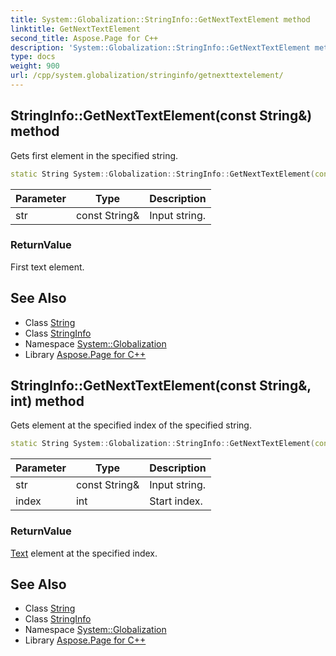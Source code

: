 ```yaml
---
title: System::Globalization::StringInfo::GetNextTextElement method
linktitle: GetNextTextElement
second_title: Aspose.Page for C++
description: 'System::Globalization::StringInfo::GetNextTextElement method. Gets first element in the specified string in C++.'
type: docs
weight: 900
url: /cpp/system.globalization/stringinfo/getnexttextelement/
---
```

## StringInfo::GetNextTextElement(const String\&) method


Gets first element in the specified string.

```cpp
static String System::Globalization::StringInfo::GetNextTextElement(const String &str)
```


| Parameter | Type | Description |
| --- | --- | --- |
| str | const String\& | Input string. |

### ReturnValue

First text element.

## See Also

* Class [String](../../../system/string/)
* Class [StringInfo](../)
* Namespace [System::Globalization](../../)
* Library [Aspose.Page for C++](../../../)
## StringInfo::GetNextTextElement(const String\&, int) method


Gets element at the specified index of the specified string.

```cpp
static String System::Globalization::StringInfo::GetNextTextElement(const String &str, int index)
```


| Parameter | Type | Description |
| --- | --- | --- |
| str | const String\& | Input string. |
| index | int | Start index. |

### ReturnValue

[Text](../../../system.text/) element at the specified index.

## See Also

* Class [String](../../../system/string/)
* Class [StringInfo](../)
* Namespace [System::Globalization](../../)
* Library [Aspose.Page for C++](../../../)
